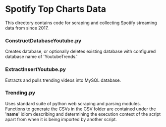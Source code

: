 # Spotify Top Charts Data 

This directory contains code for scraping and collecting Spotify streaming data
from since 2017.

### ConstructDatabaseYoutube.py
Creates database, or optionally deletes existing database with configured
database name of 'YoutubeTrends.'

### ExtractInsertYoutube.py
Extracts and pulls trending videos into MySQL database.

### Trending.py
Uses standard suite of python web scraping and parsing modules. Functions to
generate the CSVs in the CSV folder are contained under the '__name__' idiom describing and determining the execution context of the script apart from when it is being imported by another script.   
